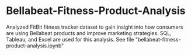 # Bellabeat-Fitness-Product-Analysis
Analyzed FitBit fitness tracker dataset to gain insight into how consumers are using Bellabeat products and improve marketing strategies. SQL, Tableau, and Excel are used for this analysis. See file "bellabeat-fitness-product-analysis.ipynb"
